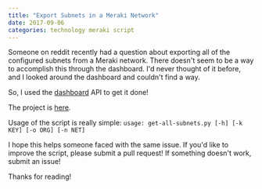 ```yaml
---
title: "Export Subnets in a Meraki Network"
date: 2017-09-06
categories: technology meraki script
---
```

Someone on reddit recently had a question about exporting all of the configured subnets from a Meraki network. There doesn't seem to be a way to accomplish this through the dashboard. I'd never thought of it before, and I looked around the dashboard and couldn't find a way.

So, I used the [dashboard](https://documentation.meraki.com/zGeneral_Administration/Other_Topics/The_Cisco_Meraki_Dashboard_API) API to get it done!

The project is [here](https://github.com/sambyers/meraki).

Usage of the script is really simple: `usage: get-all-subnets.py [-h] [-k KEY] [-o ORG] [-n NET]`

I hope this helps someone faced with the same issue. If you'd like to improve the script, please submit a pull request! If something doesn't work, submit an issue!

Thanks for reading!